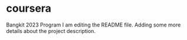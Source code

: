 # coursera
Bangkit 2023 Program
I am editing the README file. Adding some more details about the project description.
